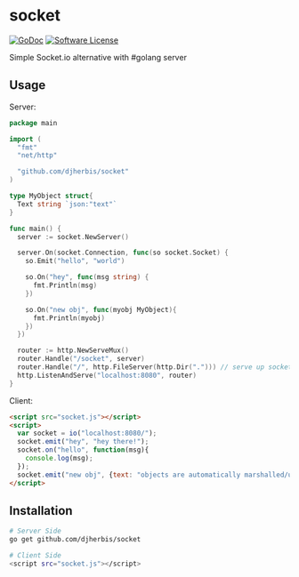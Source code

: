 socket 
==========

[![GoDoc](https://godoc.org/github.com/djherbis/socket?status.svg)](https://godoc.org/github.com/djherbis/socket)
[![Software License](https://img.shields.io/badge/license-MIT-brightgreen.svg)](LICENSE.txt)

Simple Socket.io alternative with #golang server

Usage
------------

Server:

```go
package main

import (
  "fmt"
  "net/http"

  "github.com/djherbis/socket"
)

type MyObject struct{
  Text string `json:"text"`
}

func main() {
  server := socket.NewServer()

  server.On(socket.Connection, func(so socket.Socket) {
    so.Emit("hello", "world")

    so.On("hey", func(msg string) {
      fmt.Println(msg)
    })

    so.On("new obj", func(myobj MyObject){
      fmt.Println(myobj)
    })
  })

  router := http.NewServeMux()
  router.Handle("/socket", server)
  router.Handle("/", http.FileServer(http.Dir("."))) // serve up socket.js
  http.ListenAndServe("localhost:8080", router)
}
```

Client:

```html
<script src="socket.js"></script>
<script>
  var socket = io("localhost:8080/");
  socket.emit("hey", "hey there!");
  socket.on("hello", function(msg){
    console.log(msg);
  });
  socket.emit("new obj", {text: "objects are automatically marshalled/unmarshalled"});
</script>
```

Installation
------------
```sh
# Server Side
go get github.com/djherbis/socket

# Client Side
<script src="socket.js"></script>
```
